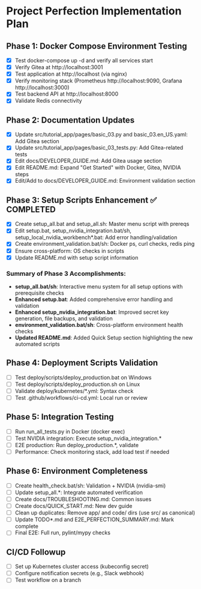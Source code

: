 # Project Perfection Implementation Plan

## Phase 1: Docker Compose Environment Testing
- [x] Test docker-compose up -d and verify all services start
- [x] Verify Gitea at http://localhost:3001
- [x] Test application at http://localhost (via nginx)
- [x] Verify monitoring stack (Prometheus http://localhost:9090, Grafana http://localhost:3000)
- [x] Test backend API at http://localhost:8000
- [x] Validate Redis connectivity

## Phase 2: Documentation Updates
- [x] Update src/tutorial_app/pages/basic_03.py and basic_03.en_US.yaml: Add Gitea section
- [x] Update src/tutorial_app/pages/basic_03_tests.py: Add Gitea-related tests
- [x] Edit docs/DEVELOPER_GUIDE.md: Add Gitea usage section
- [x] Edit README.md: Expand "Get Started" with Docker, Gitea, NVIDIA steps
- [x] Edit/Add to docs/DEVELOPER_GUIDE.md: Environment validation section

## Phase 3: Setup Scripts Enhancement ✅ COMPLETED
- [x] Create setup_all.bat and setup_all.sh: Master menu script with prereqs
- [x] Edit setup.bat, setup_nvidia_integration.bat/sh, setup_local_nvidia_workbench*.bat: Add error handling/validation
- [x] Create environment_validation.bat/sh: Docker ps, curl checks, redis ping
- [x] Ensure cross-platform: OS checks in scripts
- [x] Update README.md with setup script information

### Summary of Phase 3 Accomplishments:
- **setup_all.bat/sh**: Interactive menu system for all setup options with prerequisite checks
- **Enhanced setup.bat**: Added comprehensive error handling and validation
- **Enhanced setup_nvidia_integration.bat**: Improved secret key generation, file backups, and validation
- **environment_validation.bat/sh**: Cross-platform environment health checks
- **Updated README.md**: Added Quick Setup section highlighting the new automated scripts

## Phase 4: Deployment Scripts Validation
- [ ] Test deploy/scripts/deploy_production.bat on Windows
- [ ] Test deploy/scripts/deploy_production.sh on Linux
- [ ] Validate deploy/kubernetes/*.yml: Syntax check
- [ ] Test .github/workflows/ci-cd.yml: Local run or review

## Phase 5: Integration Testing
- [ ] Run run_all_tests.py in Docker (docker exec)
- [ ] Test NVIDIA integration: Execute setup_nvidia_integration.*
- [ ] E2E production: Run deploy_production.*, validate
- [ ] Performance: Check monitoring stack, add load test if needed

## Phase 6: Environment Completeness
- [ ] Create health_check.bat/sh: Validation + NVIDIA (nvidia-smi)
- [ ] Update setup_all.*: Integrate automated verification
- [ ] Create docs/TROUBLESHOOTING.md: Common issues
- [ ] Create docs/QUICK_START.md: New dev guide
- [ ] Clean up duplicates: Remove app/ and code/ dirs (use src/ as canonical)
- [ ] Update TODO*.md and E2E_PERFECTION_SUMMARY.md: Mark complete
- [ ] Final E2E: Full run, pylint/mypy checks

## CI/CD Followup
- [ ] Set up Kubernetes cluster access (kubeconfig secret)
- [ ] Configure notification secrets (e.g., Slack webhook)
- [ ] Test workflow on a branch
